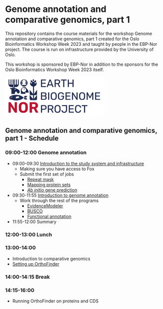 # Genome annotation and comparative genomics, part 1

This repository contains the course materials for the workshop Genome annotation and comparative genomics, part 1 created for the Oslo Bioinformatics Workshop Week 2023 and taught by people in the EBP-Nor project. The course is run on infrastructure provided by the University of Oslo. 

This workshop is sponsored by EBP-Nor in addition to the sponsors for the Oslo Bioinformatics Workshop Week 2023 itself. 

![](EBP_Nor-orig.png)

##  Genome annotation and comparative genomics, part 1 - Schedule

### 09:00-12:00 Genome annotation

* 09:00-09:30 [Introduction to the study system and infrastructure](00_introduction.md)
  * Making sure you have access to Fox
  * Submit the first set of jobs
    * [Repeat mask](01_repeatmasking.md)
    * [Mapping protein sets](02_miniprot.md)
    * [_Ab initio_ gene prediction](03_galba.md)
* 09:30-11:55 [Introduction to genome annotation]()
  * Work through the rest of the programs
    * [EvidenceModeler](04_evm.md)
    * [BUSCO](05_busco.md)
    * [Functional annotation](06_functional.md) 
* 11:55-12:00 Summary

### 12:00-13:00 Lunch

### 13:00-14:00 
* Introduction to comparative genomics
* [Setting up OrthoFinder](orthofinder.md)

### 14:00-14:15 Break

### 14:15-16:00 
* Running OrthoFinder on proteins and CDS
